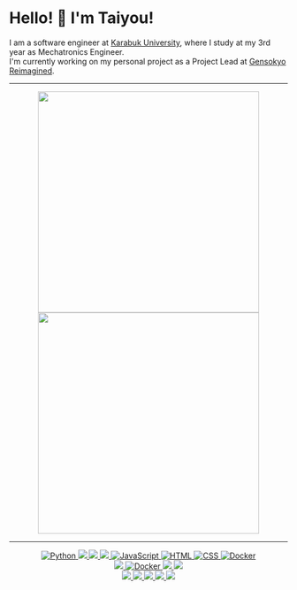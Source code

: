 
# Hello! 👋 I'm Taiyou! 
I am a software engineer at [Karabuk University](https://www.karabuk.edu.tr/en), where I study at my 3rd year as Mechatronics Engineer. <br>
I'm currently working on my personal project as a Project Lead at [Gensokyo Reimagined](https://www.gensokyoreimagined.net/).


<!--- 🌐 Visit my [portfolio website](https://pr2tik1.github.io/) for more information and to get in touch.
- 👋 Check out my personal [blog](https://pr2tik1.github.io/blog/) for articles and insights.
- ✍️ Follow me on [Medium](https://pr2tik1.medium.com/) for more written content.
-->
---

<p align="center">
  <img src="https://github-readme-stats.vercel.app/api?username=Taiyou06&show_icons=true&theme=bear" width="400">
  <img src="https://github-readme-streak-stats.herokuapp.com?user=Taiyou06&theme=dark&hide_border=true" width="400">
</p>

---
<p align="center">
  <a href="https://www.python.org/" target="_blank">
    <img src="https://img.shields.io/badge/Python-%2314354C.svg?style=flat-square&logo=python&logoColor=white" alt="Python">
  </a>
  <a href="https://dotnet.microsoft.com/en-us/languages/csharp" target="_blank">
    <img src="https://img.shields.io/badge/c%23-%23239120.svg?style=flat-square&logo=c-sharp&logoColor=white">
  </a>
  <a href="https://en.wikipedia.org/wiki/C%2B%2B" target="_blank">
    <img src="https://img.shields.io/badge/c++-%2300599C.svg?style=flat-square&logo=c%2B%2B&logoColor=white">
  </a>
  <a href="https://www.java.com/en/" target="_blank">
    <img src="https://img.shields.io/badge/java-%23ED8B00.svg?style=flat-square&logo=openjdk&logoColor=white">
  </a>
  <a href="https://www.javascript.com/" target="_blank">
    <img src="https://img.shields.io/badge/JavaScript-%23F7DF1E.svg?style=flat-square&logo=javascript&logoColor=black" alt="JavaScript">
  </a>
  <a href="https://html.com/" target="_blank">
    <img src="https://img.shields.io/badge/HTML-%23E34F26.svg?style=flat-square&logo=html5&logoColor=white" alt="HTML">
  </a>
  <a href="https://www.w3.org/Style/CSS/Overview.en.html" target="_blank">
    <img src="https://img.shields.io/badge/CSS-%231572B6.svg?style=flat-square&logo=css3&logoColor=white" alt="CSS">
  </a>
  <a href="https://www.docker.com/" target="_blank">
    <img src="https://img.shields.io/badge/Docker-%232496ED.svg?style=flat-square&logo=docker&logoColor=white" alt="Docker">
  </a>
  <br>
    <a href="https://www.mysql.com/" target="_blank">
    <img src="https://img.shields.io/badge/mysql-%2300f.svg?style=flat-square&logo=mysql&logoColor=white">
  </a>
  <a href="https://www.mongodb.com" target="_blank">
    <img src="https://img.shields.io/badge/MongoDB-%234ea94b.svg?style=flat-square&logo=mongodb&logoColor=white" alt="Docker">
  </a>
  <a href="https://fastapi.tiangolo.com" target="_blank">
    <img src="https://img.shields.io/badge/FastAPI-005571?style=flat-square&logo=fastapi">
  </a>
    <a href="https://www.tensorflow.org" target="_blank">
    <img src="https://img.shields.io/badge/TensorFlow-%23FF6F00.svg?style=flat-square&logo=TensorFlow&logoColor=white">
  </a>
  <br>
  <a href="https://aws.amazon.com" target="_blank">
    <img src="https://img.shields.io/badge/AWS-%23FF9900.svg?style=flat-square&logo=amazon-aws&logoColor=white">
  </a>
  <a href="https://www.cloudflare.com" target="_blank">
    <img src="https://img.shields.io/badge/Cloudflare-F38020?style=flat-square&logo=Cloudflare&logoColor=white">
  </a>
  <a href="https://www.eclipse.org" target="_blank">
    <img src="https://img.shields.io/badge/Eclipse-FE7A16.svg?style=flat-square&logo=Eclipse&logoColor=white">
  </a>
  <a href="https://www.jetbrains.com/idea/" target="_blank">
    <img src="https://img.shields.io/badge/IntelliJIDEA-000000.svg?style=flat-square&logo=intellij-idea&logoColor=white">
  </a>
  <a href="https://linux.org" target="_blank">
    <img src="https://img.shields.io/badge/Linux-FCC624?style=flat-square&logo=linux&logoColor=black">
  </a>
</p>
